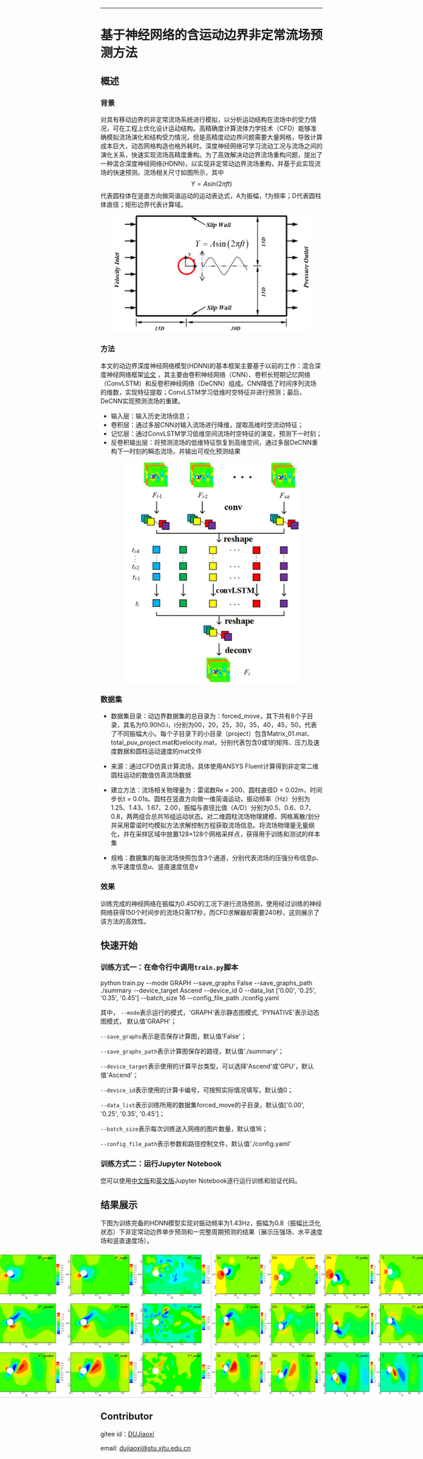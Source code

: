 ---

# 基于神经网络的含运动边界非定常流场预测方法

## 概述

### 背景

对具有移动边界的非定常流场系统进行模拟，以分析运动结构在流场中的受力情况，可在工程上优化设计运动结构。高精确度计算流体力学技术（CFD）能够准确模拟流场演化和结构受力情况，但是高精度动边界问题需要大量网格，导致计算成本巨大，动态网格构造也格外耗时。深度神经网络可学习流动工况与流场之间的演化关系，快速实现流场高精度重构。为了高效解决动边界流场重构问题，提出了一种混合深度神经网络(HDNN)，以实现非定常动边界流场重构，并基于此实现流场的快速预测。流场相关尺寸如图所示，其中 $$Y = Asin(2\pi ft)$$ 代表圆柱体在竖直方向做简谐运动的运动表达式，A为振幅，f为频率；D代表圆柱体直径；矩形边界代表计算域。

<div style="display: flex; justify-content: center;">
  <img src="./images/p1.png" title="p1.png" width="450"/>
</div>

### 方法

本文的动边界深度神经网络模型(HDNN)的基本框架主要基于以前的工作：混合深度神经网络框架[论文](https://doi.org/10.1016/j.ast.2022.107636)
，其主要由卷积神经网络（CNN）、卷积长短期记忆网络（ConvLSTM）和反卷积神经网络（DeCNN）组成。CNN降低了时间序列流场的维数，实现特征提取；ConvLSTM学习低维时空特征并进行预测；最后，DeCNN实现预测流场的重建。

+ 输入层：输入历史流场信息；
+ 卷积层：通过多层CNN对输入流场进行降维，提取高维时空流动特征；
+ 记忆层：通过ConvLSTM学习低维空间流场时空特征的演变，预测下一时刻；
+ 反卷积输出层：将预测流场的低维特征恢复到高维空间，通过多层DeCNN重构下一时刻的瞬态流场，并输出可视化预测结果

<div style="display: flex; justify-content: center;">
  <img src="./images/HDNN.jpg" title="HDNN.jpg" width="400"/>
</div>

### 数据集

+ 数据集目录：动边界数据集的总目录为：forced_move，其下共有8个子目录，其名为f0.90h0.i，i分别为00，20，25，30，35，40，45，50，代表了不同振幅大小。每个子目录下的小目录（project）包含Matrix_01.mat、total_puv_project.mat和velocity.mat，分别代表包含0或1的矩阵、压力及速度数据和圆柱运动速度的mat文件

+ 来源：通过CFD仿真计算流场，具体使用ANSYS Fluent计算得到非定常二维圆柱运动的数值仿真流场数据

+ 建立方法：流场相关物理量为：雷诺数Re = 200、圆柱直径D = 0.02m、时间步长t = 0.01s。圆柱在竖直方向做一维简谐运动，振动频率（Hz）分别为1.25、1.43、1.67、2.00，振幅与直径比值（A/D）分别为0.5、0.6、0.7、0.8，两两组合总共16组运动状态。对二维圆柱流场物理建模、网格离散/划分并采用雷诺时均模拟方法求解控制方程获取流场信息。将流场物理量无量纲化，并在采样区域中放置128×128个网格采样点，获得用于训练和测试的样本集

+ 规格：数据集的每张流场快照包含3个通道，分别代表流场的压强分布信息p、水平速度信息u、竖直速度信息v

### 效果

训练完成的神经网络在振幅为0.45D的工况下进行流场预测，使用经过训练的神经网络获得150个时间步的流场只需17秒，而CFD求解器却需要240秒，这则展示了该方法的高效性。

## 快速开始

### 训练方式一：在命令行中调用`train.py`脚本

python train.py --mode GRAPH --save_graphs False --save_graphs_path ./summary --device_target Ascend --device_id 0 --data_list ['0.00', '0.25', '0.35', '0.45'] --batch_size 16 --config_file_path ./config.yaml

其中，
`--mode`表示运行的模式，'GRAPH'表示静态图模式, 'PYNATIVE'表示动态图模式， 默认值'GRAPH'；

`--save_graphs`表示是否保存计算图，默认值'False'；

`--save_graphs_path`表示计算图保存的路径，默认值'./summary'；

`--device_target`表示使用的计算平台类型，可以选择'Ascend'或'GPU'，默认值'Ascend'；

`--device_id`表示使用的计算卡编号，可按照实际情况填写，默认值0；

`--data_list`表示训练所用的数据集forced_move的子目录，默认值['0.00', '0.25', '0.35', '0.45']；

`--batch_size`表示每次训练送入网络的图片数量，默认值16；

`--config_file_path`表示参数和路径控制文件，默认值'./config.yaml'

### 训练方式二：运行Jupyter Notebook

您可以使用[中文版](move_boundary_hdnn_CN.ipynb)和[英文版](move_boundary_hdnn.ipynb)Jupyter Notebook逐行运行训练和验证代码。

## 结果展示

下图为训练完备的HDNN模型实现对振动频率为1.43Hz，振幅为0.8（振幅比泛化状态）下非定常动边界单步预测和一完整周期预测的结果（展示压强场、水平速度场和竖直速度场）。

<div style="display: flex; justify-content: center;">
  <img src="./images/pred_single_step_puv.jpg" title="pred_single_step_puv" width="500"/>
  <img src="./images/pred_cycle_puv.jpg" title="pred_cycle_puv" width="500"/>
</div>

## Contributor

gitee id：[DUJiaoxi](https://gitee.com/ddd000g)

email: dujiaoxi@stu.xjtu.edu.cn
